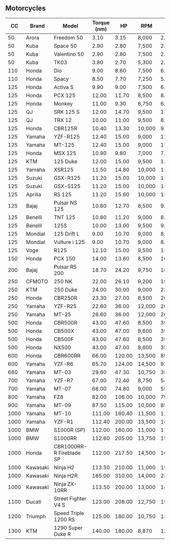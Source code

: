 Motorcycles
---------------------------------------------------------------------------------------------------
| CC   | Brand     | Model                    | Torque (nm) | HP     | RPM     | kW     | Type    |
| ---- | --------- | ------------------------ | ----------- | ------ | ------- | ------ | ------- |
| 50   | Arora     | Freedom 50               | 3.10        | 3.15   | 8,000   | 2.30   | Scooter |
| 50   | Kuba      | Space 50                 | 2.90        | 2.80   | 7,500   | 2.10   | Scooter |
| 50   | Kuba      | Valentino 50             | 2.90        | 2.80   | 7,500   | 2.10   | Scooter |
| 50   | Kuba      | TK03                     | 3.80        | 2.70   | 5,300   | 2.90   | Naked   |
| 110  | Honda     | Dio                      | 9.00        | 8.60   | 7,500   | 6.40   | Scooter |
| 110  | Honda     | Spacy                    | 8.50        | 7.70   | 7,250   | 5.70   | Scooter |
| 125  | Honda     | Activa S                 | 9.90        | 9.00   | 7,500   | 6.70   | Scooter |
| 125  | Honda     | PCX 125                  | 12.00       | 11.70  | 8,500   | 8.70   | Scooter |
| 125  | Honda     | Monkey                   | 11.00       | 9.30   | 6,750   | 6.90   | Naked   |
| 125  | QJ        | SRK 125 S                | 12.00       | 14.70  | 9,500   | 11.00  | Naked   |
| 125  | QJ        | TRX 12                   | 10.00       | 11.00  | 9,500   | 8.20   | Naked   |
| 125  | Honda     | CBR125R                  | 10.40       | 13.30  | 10,000  | 9.90   | Racing  |
| 125  | Yamaha    | YZF-R125                 | 12.40       | 15.00  | 9,000   | 11.20  | Racing  |
| 125  | Yamaha    | MT-125                   | 12.40       | 15.00  | 9,000   | 11.20  | Naked   |
| 125  | Honda     | MSX 125                  | 10.90       | 9.80   | 7,000   | 7.30   | Naked   |
| 125  | KTM       | 125 Duke                 | 12.00       | 15.00  | 9,500   | 11.20  | Naked   |
| 125  | Yamaha    | XSR125                   | 11.50       | 14.80  | 10,000  | 11.00  | Naked   |
| 125  | Suzuki    | GSX-R125                 | 11.20       | 15.00  | 10,000  | 11.20  | Racing  |
| 125  | Suzuki    | GSX-S125                 | 11.20       | 15.00  | 10,000  | 11.20  | Naked   |
| 125  | Aprilia   | RS 125                   | 11.20       | 15.60  | 10,000  | 11.60  | Racing  |
| 125  | Bajaj     | Pulsar NS 125            | 10.80       | 12.70  | 8,500   | 9.50   | Naked   |
| 125  | Benelli   | TNT 125                  | 10.80       | 11.20  | 9,000   | 8.40   | Naked   |
| 125  | Benelli   | 125S                     | 10.00       | 13.00  | 9,500   | 9.70   | Naked   |
| 125  | Mondial   | 125 Drift L              | 9.00        | 10.70  | 9,000   | 8.00   | Naked   |
| 125  | Mondial   | Vulture i 125            | 9.00        | 10.70  | 9,000   | 8.00   | Naked   |
| 125  | Voge      | R125                     | 12.10       | 15.00  | 9,500   | 11.20  | Naked   |
| 150  | Honda     | PCX 150                  | 14.00       | 13.60  | 8,500   | 10.10  | Scooter |
| 200  | Bajaj     | Pulsar RS 200            | 18.70       | 24.20  | 9,750   | 18.00  | Racing  |
| 250  | CFMOTO    | 250 NK                   | 22.00       | 26.10  | 9,200   | 19.50  | Naked   |
| 250  | KTM       | 250 Duke                 | 24.00       | 30.00  | 9,000   | 22.40  | Naked   |
| 250  | Honda     | CBR250R                  | 23.30       | 27.00  | 8,500   | 20.10  | Racing  |
| 250  | Yamaha    | YZF-R25                  | 22.60       | 36.00  | 12,000  | 26.80  | Racing  |
| 250  | Yamaha    | MT-25                    | 26.60       | 36.00  | 12,000  | 26.80  | Naked   |
| 500  | Honda     | CBR500R                  | 43.00       | 47.60  | 8.500   | 35.50  | Racing  |
| 500  | Honda     | CB500X                   | 43.00       | 47.00  | 8,600   | 35.00  | Naked   |
| 500  | Honda     | CB500F                   | 43.00       | 47.60  | 8,500   | 35.50  | Naked   |
| 500  | Honda     | NX500                    | 43.00       | 47.00  | 8,600   | 35.00  | Naked   |
| 600  | Honda     | CBR600RR                 | 66.00       | 120.00 | 13,500  | 89.50  | Racing  |
| 600  | Yamaha    | YZF-R6                   | 65.70       | 124.00 | 14,500  | 92.50  | Racing  |
| 660  | Yamaha    | MT-03                    | 29.60       | 47.30  | 10,750  | 35.30  | Naked   |
| 700  | Yamaha    | YZF-R7                   | 67.00       | 72.40  | 8,750   | 54.00  | Racing  |
| 700  | Yamaha    | MT-07                    | 68.00       | 74.80  | 9,000   | 55.80  | Naked   |
| 800  | Yamaha    | FZ8                      | 82.00       | 106.00 | 10,000  | 79.00  | Naked   |
| 900  | Yamaha    | MT-09                    | 87.50       | 115.00 | 10,000  | 85.80  | Naked   |
| 1000 | Yamaha    | MT-10                    | 111.00      | 160.40 | 11,500  | 119.60 | Naked   |
| 1000 | Yamaha    | YZF-R1                   | 112.40      | 200.00 | 13,500  | 149.10 | Racing  |
| 1000 | BMW       | S1000R (SP)              | 112.00      | 160.00 | 11,000  | 119.30 | Naked   |
| 1000 | BMW       | S1000RR                  | 112.60      | 205.00 | 13,750  | 152.90 | Racing  |
| 1000 | Honda     | CBR1000RR-R Fireblade SP | 112.00      | 217.50 | 14,500  | 162.20 | Racing  |
| 1000 | Kawasaki  | Ninja H2                 | 113.50      | 210.00 | 11,000  | 156.60 | Racing  |
| 1000 | Kawasaki  | Ninja H2R                | 165.00      | 310.00 | 14,000  | 231.20 | Racing  |
| 1000 | Kawasaki  | Ninja ZX-10RR            | 113.50      | 200.00 | 13,000  | 149.10 | Racing
| 1100 | Ducati    | Street Fighter V4 S      | 123.00      | 208.00 | 12,750  | 153.00 | Naked   |
| 1200 | Triumph   | Speed Triple 1200 RS     | 125.00      | 180.00 | 10,750  | 134.20 | Naked   |
| 1300 | KTM       | 1290 Super Duke R        | 140.00      | 180.00 | 8,870   | 131.40 | Naked   |
